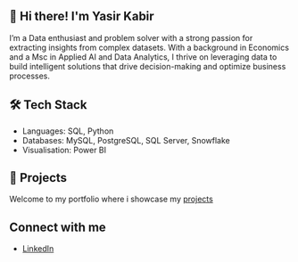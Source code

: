 ## 👋 Hi there! I'm Yasir Kabir 
I’m a Data enthusiast and problem solver with a strong passion for extracting insights from complex datasets. With a background in Economics and a Msc in Applied AI and Data Analytics, I thrive on leveraging data to build intelligent solutions that drive decision-making and optimize business processes.

## 🛠️ Tech Stack
- Languages: SQL, Python
- Databases: MySQL, PostgreSQL, SQL Server, Snowflake
- Visualisation: Power BI

## 📂 Projects
Welcome to my portfolio where i showcase my [projects](https://github.com/ykabir19/Projects)

## Connect with me
- [LinkedIn](https://www.linkedin.com/in/yasir-kabir/)
  
